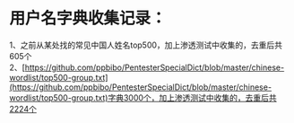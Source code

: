 # 用户名字典收集记录：
1、之前从某处找的常见中国人姓名top500，加上渗透测试中收集的，去重后共605个  
2、[https://github.com/ppbibo/PentesterSpecialDict/blob/master/chinese-wordlist/top500-group.txt](https://github.com/ppbibo/PentesterSpecialDict/blob/master/chinese-wordlist/top500-group.txt)字典3000个，加上渗透测试中收集的，去重后共2224个  
